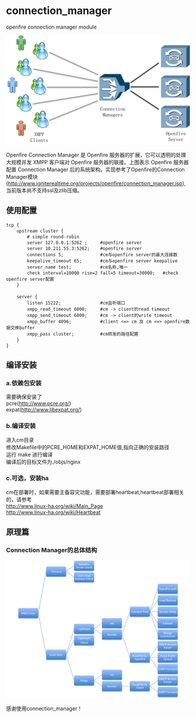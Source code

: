 connection_manager
==================

openfire connection manager module

![connection manager architecture](docs/architecture.png "Architecture")

Openfire Connection Manager 是 Openfire 服务器的扩展，它可以透明的处理大规模并发 XMPP 客户端对 Openfire 服务器的联接。上图表示 Openfire 服务器配置 Connection Manager 后的系统架构。实现参考了Openfire的Connection Manager模块(http://www.igniterealtime.org/projects/openfire/connection_manager.jsp),当前版本尚不支持ssl及zlib压缩。

使用配置
-------------------

	tcp {
		upstream cluster {
			# simple round-robin
			server 127.0.0.1:5262 ;		#openfire server
			server 10.211.55.3:5262;	#openfire server
			connections 5;				#cm与openfire server的最大连接数
			keepalive_timeout 65;		#cm与openfire server keepalive
			server_name test;			#cm名称,唯一
			check interval=10000 rise=2 fall=5 timeout=30000;	#check openfire server配置
		}
	
		server {
			listen 15222;				#cm监听端口
			xmpp_read_timeout 6000;		#cm -> client的read timeout
			xmpp_send_timeout 6000;		#cm -> client的write timeout
			xmpp_buffer 4096;			#client <=> cm 及 cm <=> openfire数据交换buffer
			xmpp_pass cluster;			#cm转发的路径配置
		}
	}


编译安装
-------------------
### a.依赖包安装<br />
需要确保安装了<br />
pcre(http://www.pcre.org/)<br />
expat(http://www.libexpat.org/)<br />

### b.编译安装<br />
进入cm目录<br />
修改Makefile中的PCRE_HOME和EXPAT_HOME值,指向正确的安装路径<br />
运行 make 进行编译<br />
编译后的目标文件为./objs/nginx<br />

### c.可选，安装ha <br />
cm在部署时，如果需要主备容灾功能，需要部署heartbeat,heartbeat部署相关的，请参考 <br />
 http://www.linux-ha.org/wiki/Main_Page<br />
 http://www.linux-ha.org/wiki/Heartbeat<br />
 
原理篇
-------------------
### Connection Manager的总体结构<br />
![connection manager structure](docs/structure.png "Structure")

感谢使用connection_manager！
